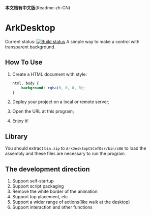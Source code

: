 **本文档有中文版**(Readme-zh-CN)

# ArkDesktop

Current status: [![Build status](https://ci.appveyor.com/api/projects/status/f4oklwdady0figt2?svg=true)](https://ci.appveyor.com/project/huix-oldcat/arkdesktop)
A simple way to make a control with transparent background.

## How To Use

1. Create a HTML document with style:  

   ```css
   html, body {
       background: rgba(0, 0, 0, 0);
   }
   ```

   

2. Deploy your project on a local or remote server;

3. Open the URL at this program;

4. Enjoy it!

## Library

You should extract `bin.zip` to `ArkDesktopCSCefOsr/bin/x86` to load the assembly and these files are necessary to run the program.

## The development direction 

1. Support  self-startup
2. Support script packaging
3. Remove the white border of the animation 
4. Support top placement, etc
5. Support a wider range of actions(like walk at the desktop)
6. Support interaction and other functions